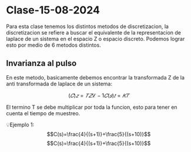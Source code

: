 # Clase-15-08-2024

Para esta clase tenemos los distintos metodos de discretizacion, la discretizacion se refiere a buscar el equivalente de la representacion de laplace de un sistema en el espacio Z o espacio discreto. Podemos lograr esto por medio de 6 metodos distintos.

## Invarianza al pulso
En este metodo, basicamente debemos encontrar la transformada Z de la anti transformada de laplace de un sistema:

$$(𝐶)𝑧 =𝑇𝑍{ℒ−1{𝐶(𝑠)}𝑡=𝐾𝑇}$$

El termino T se debe multiplicar por toda la funcion, esto para tener en cuenta el tiempo de muestreo.

💡Ejemplo 1: 
$$C(s)=\frac{4}{(s+1)}+\frac{5}{(s+10)}$$
$$C(s)=\frac{4}{(s+1)}+\frac{5}{(s+10)}$$
